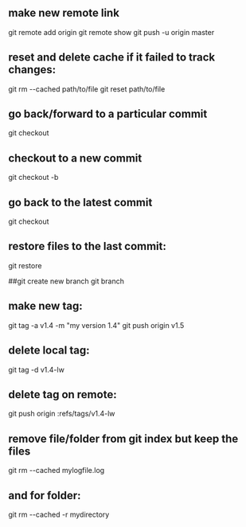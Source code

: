 ## make new remote link
git remote add origin <url>
git remote show 
git push -u origin master

## reset and delete cache if it failed to track changes:
git rm --cached path/to/file
git reset path/to/file

## go back/forward to a particular commit
git checkout <commit id>
## checkout to a new commit 
git checkout -b <new branch>
## go back to the latest commit 
git checkout <branch name>
## restore files to the last commit:
git restore <filename>

##git create new branch
git branch <new branch>

## make new tag:
git tag -a v1.4 -m "my version 1.4"
git push origin v1.5
## delete local tag:
git tag -d v1.4-lw
## delete tag on remote:
git push origin :refs/tags/v1.4-lw

## remove file/folder from git index but keep the files
git rm --cached mylogfile.log
## and for folder:
git rm --cached -r mydirectory

